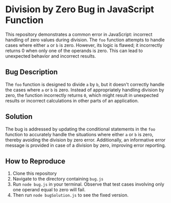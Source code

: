 # Division by Zero Bug in JavaScript Function

This repository demonstrates a common error in JavaScript: incorrect handling of zero values during division. The `foo` function attempts to handle cases where either `a` or `b` is zero. However, its logic is flawed; it incorrectly returns 0 when only one of the operands is zero. This can lead to unexpected behavior and incorrect results.

## Bug Description

The `foo` function is designed to divide `a` by `b`, but it doesn't correctly handle the cases where `a` or `b` is zero. Instead of appropriately handling division by zero, the function incorrectly returns `0`, which might result in unexpected results or incorrect calculations in other parts of an application. 

## Solution

The bug is addressed by updating the conditional statements in the `foo` function to accurately handle the situations where either `a` or `b` is zero, thereby avoiding the division by zero error. Additionally, an informative error message is provided in case of a division by zero, improving error reporting.

## How to Reproduce

1. Clone this repository
2. Navigate to the directory containing `bug.js`
3. Run `node bug.js` in your terminal. Observe that test cases involving only one operand equal to zero will fail. 
4. Then run `node bugSolution.js` to see the fixed version.
